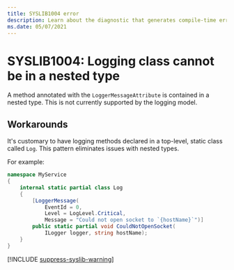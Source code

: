 ```yaml
---
title: SYSLIB1004 error
description: Learn about the diagnostic that generates compile-time error SYSLIB1004.
ms.date: 05/07/2021
---
```


# SYSLIB1004: Logging class cannot be in a nested type

A method annotated with the `LoggerMessageAttribute` is contained in a nested type. This is not currently supported by the logging model.

## Workarounds

It's customary to have logging methods declared in a top-level, static class called `Log`. This pattern eliminates issues with nested types.

For example:

```csharp
namespace MyService
{
    internal static partial class Log
    {
        [LoggerMessage(
            EventId = 0,
            Level = LogLevel.Critical,
            Message = "Could not open socket to `{hostName}`")]
        public static partial void CouldNotOpenSocket(
            ILogger logger, string hostName);
    }
}
```

[!INCLUDE [suppress-syslib-warning](includes/suppress-source-generator-diagnostics.md)]

